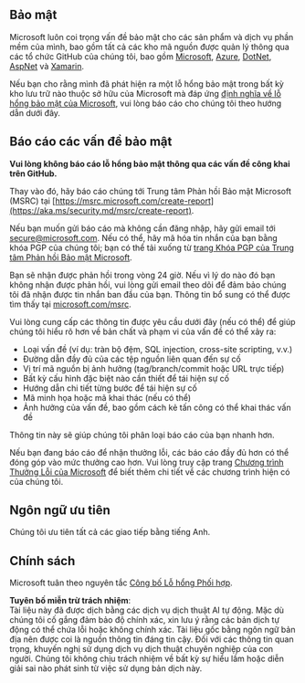 ## Bảo mật

Microsoft luôn coi trọng vấn đề bảo mật cho các sản phẩm và dịch vụ phần mềm của mình, bao gồm tất cả các kho mã nguồn được quản lý thông qua các tổ chức GitHub của chúng tôi, bao gồm [Microsoft](https://github.com/Microsoft), [Azure](https://github.com/Azure), [DotNet](https://github.com/dotnet), [AspNet](https://github.com/aspnet) và [Xamarin](https://github.com/xamarin).

Nếu bạn cho rằng mình đã phát hiện ra một lỗ hổng bảo mật trong bất kỳ kho lưu trữ nào thuộc sở hữu của Microsoft mà đáp ứng [định nghĩa về lỗ hổng bảo mật của Microsoft](https://aka.ms/security.md/definition), vui lòng báo cáo cho chúng tôi theo hướng dẫn dưới đây.

## Báo cáo các vấn đề bảo mật

**Vui lòng không báo cáo lỗ hổng bảo mật thông qua các vấn đề công khai trên GitHub.**

Thay vào đó, hãy báo cáo chúng tới Trung tâm Phản hồi Bảo mật Microsoft (MSRC) tại [https://msrc.microsoft.com/create-report](https://aka.ms/security.md/msrc/create-report).

Nếu bạn muốn gửi báo cáo mà không cần đăng nhập, hãy gửi email tới [secure@microsoft.com](mailto:secure@microsoft.com). Nếu có thể, hãy mã hóa tin nhắn của bạn bằng khóa PGP của chúng tôi; bạn có thể tải xuống từ [trang Khóa PGP của Trung tâm Phản hồi Bảo mật Microsoft](https://aka.ms/security.md/msrc/pgp).

Bạn sẽ nhận được phản hồi trong vòng 24 giờ. Nếu vì lý do nào đó bạn không nhận được phản hồi, vui lòng gửi email theo dõi để đảm bảo chúng tôi đã nhận được tin nhắn ban đầu của bạn. Thông tin bổ sung có thể được tìm thấy tại [microsoft.com/msrc](https://www.microsoft.com/msrc).

Vui lòng cung cấp các thông tin được yêu cầu dưới đây (nếu có thể) để giúp chúng tôi hiểu rõ hơn về bản chất và phạm vi của vấn đề có thể xảy ra:

  * Loại vấn đề (ví dụ: tràn bộ đệm, SQL injection, cross-site scripting, v.v.)
  * Đường dẫn đầy đủ của các tệp nguồn liên quan đến sự cố
  * Vị trí mã nguồn bị ảnh hưởng (tag/branch/commit hoặc URL trực tiếp)
  * Bất kỳ cấu hình đặc biệt nào cần thiết để tái hiện sự cố
  * Hướng dẫn chi tiết từng bước để tái hiện sự cố
  * Mã minh họa hoặc mã khai thác (nếu có thể)
  * Ảnh hưởng của vấn đề, bao gồm cách kẻ tấn công có thể khai thác vấn đề

Thông tin này sẽ giúp chúng tôi phân loại báo cáo của bạn nhanh hơn.

Nếu bạn đang báo cáo để nhận thưởng lỗi, các báo cáo đầy đủ hơn có thể đóng góp vào mức thưởng cao hơn. Vui lòng truy cập trang [Chương trình Thưởng Lỗi của Microsoft](https://aka.ms/security.md/msrc/bounty) để biết thêm chi tiết về các chương trình hiện có của chúng tôi.

## Ngôn ngữ ưu tiên

Chúng tôi ưu tiên tất cả các giao tiếp bằng tiếng Anh.

## Chính sách

Microsoft tuân theo nguyên tắc [Công bố Lỗ hổng Phối hợp](https://aka.ms/security.md/cvd).

**Tuyên bố miễn trừ trách nhiệm**:  
Tài liệu này đã được dịch bằng các dịch vụ dịch thuật AI tự động. Mặc dù chúng tôi cố gắng đảm bảo độ chính xác, xin lưu ý rằng các bản dịch tự động có thể chứa lỗi hoặc không chính xác. Tài liệu gốc bằng ngôn ngữ bản địa nên được coi là nguồn thông tin đáng tin cậy. Đối với các thông tin quan trọng, khuyến nghị sử dụng dịch vụ dịch thuật chuyên nghiệp của con người. Chúng tôi không chịu trách nhiệm về bất kỳ sự hiểu lầm hoặc diễn giải sai nào phát sinh từ việc sử dụng bản dịch này.